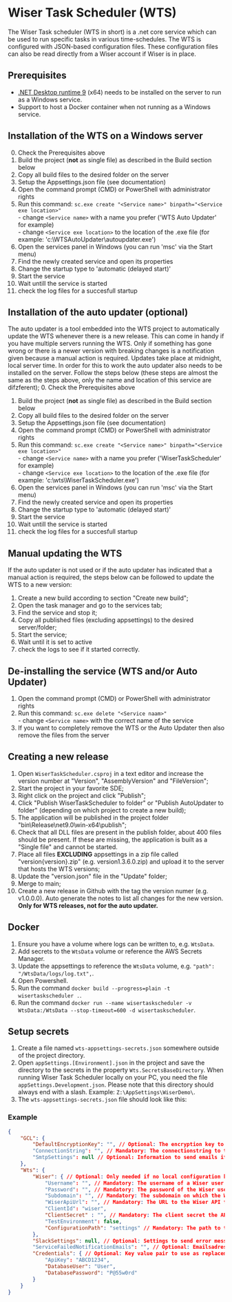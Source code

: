 # Wiser Task Scheduler (WTS)
The Wiser Task scheduler (WTS in short) is a .net core service which can be used to run specific tasks in various time-schedules. The WTS is configured with JSON-based configuration files. These configuration files can also be read directly from a Wiser account if Wiser is in place.

## Prerequisites
- [.NET Desktop runtime 9](https://dotnet.microsoft.com/en-us/download/dotnet/9.0) (x64) needs to be installed on the server to run as a Windows service.
- Support to host a Docker container when not running as a Windows service.

## Installation of the WTS on a Windows server
0. Check the Prerequisites above
1. Build the project (**not** as single file) as described in the Build section below
2. Copy all build files to the desired folder on the server
3. Setup the Appsettings.json file (see documentation)
4. Open the command prompt (CMD) or PowerShell with administrator rights
5. Run this command: `sc.exe create "<Service name>" binpath="<Service exe location>"`<br>- change `<Service name>` with a name you prefer ('WTS Auto Updater' for example)<br>- change `<Service exe location>` to the location of the .exe file (for example: 'c:\WTSAutoUpdater\autoupdater.exe')
6. Open the services panel in Windows (you can run 'msc' via the Start menu)
7. Find the newly created service and open its properties
8. Change the startup type to 'automatic (delayed start)'
9. Start the service
10. Wait untill the service is started
11. check the log files for a succesfull startup

## Installation of the auto updater (optional)
The auto updater is a tool embedded into the WTS project to automatically update the WTS whenever there is a new release. This can come in handy if you have multiple servers running the WTS. Only if something has gone wrong or there is a newer version with breaking changes is a notification given because a manual action is required. Updates take place at midnight, local server time. In order for this to work the auto updater also needs to be installed on the server. Follow the steps below (these steps are almost the same as the steps above, only the name and location of this service are difzferent);
0. Check the Prerequisites above
1. Build the project (**not** as single file) as described in the Build section below
2. Copy all build files to the desired folder on the server
3. Setup the Appsettings.json file (see documentation)
4. Open the command prompt (CMD) or PowerShell with administrator rights
5. Run this command: `sc.exe create "<Service name>" binpath="<Service exe location>"`<br>- change `<Service name>` with a name you prefer ('WiserTaskScheduler' for example)<br>- change `<Service exe location>` to the location of the .exe file (for example: 'c:\wts\WiserTaskScheduler.exe')
6. Open the services panel in Windows (you can run 'msc' via the Start menu)
7. Find the newly created service and open its properties
8. Change the startup type to 'automatic (delayed start)'
9. Start the service
10. Wait untill the service is started
11. check the log files for a succesfull startup

## Manual updating the WTS
If the auto updater is not used or if the auto updater has indicated that a manual action is required, the steps below can be followed to update the WTS to a new version:
1. Create a new build according to section "Create new build";
2. Open the task manager and go to the services tab;
3. Find the service and stop it;
4. Copy all published files (excluding appsettings) to the desired server/folder;
5. Start the service;
6. Wait until it is set to active 
7. check the logs to see if it started correctly.

## De-installing the service (WTS and/or Auto Updater)
1. Open the command prompt (CMD) or PowerShell with administrator rights
2. Run this command: `sc.exe delete "<Service naam>"`<br>- change `<Service name>` with the correct name of the service
3. If you want to completely remove the WTS or the Auto Updater then also remove the files from the server 

## Creating a new release
1. Open `WiserTaskScheduler.csproj` in a text editor and increase the version number at "Version", "AssemblyVersion" and "FileVersion";
2. Start the project in your favorite SDE;
3. Right click on the project and click "Publish";
4. Click "Publish WiserTaskScheduler to folder" or "Publish AutoUpdater to folder" (depending on which project to create a new build);
5. The application will be published in the project folder "bin\Release\net9.0\win-x64\publish\";
6. Check that all DLL files are present in the publish folder, about 400 files should be present. If these are missing, the application is built as a "Single file" and cannot be started.
7. Place all files **EXCLUDING** appsettings in a zip file called "version{version}.zip" (e.g. version1.3.6.0.zip) and upload it to the server that hosts the WTS versions;
8. Update the "version.json" file in the "Update" folder;
9. Merge to main;
10. Create a new release in Github with the tag the version numer (e.g. v1.0.0.0). Auto generate the notes to list all changes for the new version. **Only for WTS releases, not for the auto updater.**

## Docker
1. Ensure you have a volume where logs can be written to, e.g. `WtsData`.
1. Add secrets to the `WtsData` volume or reference the AWS Secrets Manager.
1. Update the appsettings to reference the `WtsData` volume, e.g. `"path": "/WtsData/logs/log.txt",`.
1. Open Powershell.
1. Run the command `docker build --progress=plain -t wisertaskscheduler .`.
1. Run the command `docker run --name wisertaskscheduler -v WtsData:/WtsData --stop-timeout=600 -d wisertaskscheduler`.

## Setup secrets<a name="setup-secrets"></a>
1. Create a file named `wts-appsettings-secrets.json` somewhere outside of the project directory.
1. Open `appSettings.[Environment].json` in the project and save the directory to the secrets in the property `Wts.SecretsBaseDirectory`. When running Wiser Task Scheduler locally on your PC, you need the file `appSettings.Development.json`. Please note that this directory should always end with a slash. Example: `Z:\AppSettings\WiserDemo\`.
1. The `wts-appsettings-secrets.json` file should look like this:
### Example
```json
{
	"GCL": {
		"DefaultEncryptionKey": "", // Optional: The encryption key to use to encrypt/decrypt OAuth information in the database. Only needed if one is present.
		"ConnectionString": "", // Mandatory: The connectionstring to the database to write logs and service information.
		"SmtpSettings": null // Optional: Information to send emails if one is provided in "ServiceFailedNotificationEmails"
	},
	"Wts": {
		"Wiser": { // Optional: Only needed if no local configuration has been provided.
			"Username": "", // Mandatory: The username of a Wiser user to retrieve the configurations.
			"Password": "", // Mandatory: The password of the Wiser user.
			"Subdomain": "", // Mandatory: The subdomain on which the Wiser customer is running.
			"WiserApiUrl": "", // Mandatory: The URL to the Wiser API that needs to be used.
			"ClientId": "wiser",
			"ClientSecret" : "", // Mandatory: The client secret the API is expecting.
			"TestEnvironment": false,
			"ConfigurationPath": "settings" // Mandatory: The path to the folder that contains the services this WTS needs to execute.
		},
		"SlackSettings": null, // Optional: Settings to send error messages to a Slack channel.
		"ServiceFailedNotificationEmails": "", // Optional: Emailsadresses, semicolon splitted, to notify if errors occured outside of the runs.
		"Credentials": { // Optional: Key value pair to use as replacements in configurations using [{Credential:<key>}]
			"ApiKey": "ABCD1234",
			"DatabaseUser": "User",
			"DatabasePassword": "P@55w0rd"
		}
	}
}
```